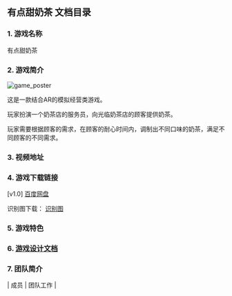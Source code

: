 ## 有点甜奶茶 文档目录

### 1. 游戏名称

有点甜奶茶

### 2. 游戏简介

![game_poster](./image/design/game_poster)

这是一款结合AR的模拟经营类游戏。 

玩家扮演一个奶茶店的服务员，向光临奶茶店的顾客提供奶茶。

玩家需要根据顾客的需求，在顾客的耐心时间内，调制出不同口味的奶茶，满足不同顾客的不同需求。

### 3. 视频地址



### 4. 游戏下载链接

[v1.0] [百度网盘](https://pan.baidu.com/s/1onS73fND89jAiX3uq1tZzg)

识别图下载： [识别图](./image/design/identify)

### 5. 游戏特色

### 6. [游戏设计文档](./docs/Design)

### 7. 团队简介

| 成员 | 团队工作 | 